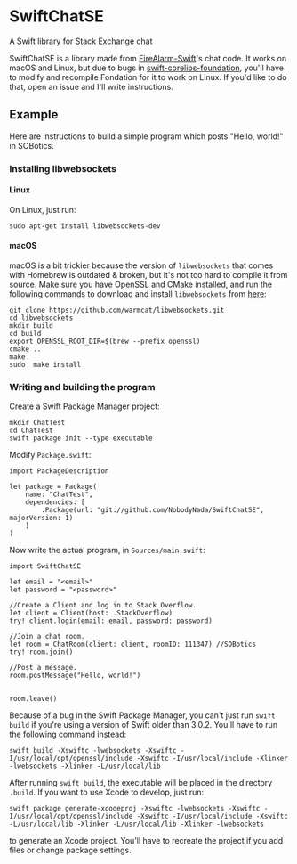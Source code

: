 # SwiftChatSE
A Swift library for Stack Exchange chat

SwiftChatSE is a library made from [FireAlarm-Swift](//github.com/NobodyNada/FireAlarm/tree/swift)'s chat code.  It works on macOS and Linux, but due to bugs in [swift-corelibs-foundation](//github.com/apple/swift-corelibs-foundation), you'll have to modify and recompile Fondation for it to work on Linux.  If you'd like to do that, open an issue and I'll write instructions.

## Example

Here are instructions to build a simple program which posts "Hello, world!" in SOBotics.

### Installing libwebsockets

#### Linux
On Linux, just run:

    sudo apt-get install libwebsockets-dev
    
#### macOS
macOS is a bit trickier because the version of `libwebsockets` that comes with Homebrew is outdated & broken, but it's not too hard to compile it from source.  Make sure you have OpenSSL and CMake installed, and run the following commands to download and install `libwebsockets` from [here](https://github.com/warmcat/libwebsockets):

    git clone https://github.com/warmcat/libwebsockets.git
    cd libwebsockets
    mkdir build
    cd build
    export OPENSSL_ROOT_DIR=$(brew --prefix openssl)
    cmake ..
    make
    sudo  make install
    
### Writing and building the program

Create a Swift Package Manager project:

    mkdir ChatTest
    cd ChatTest
    swift package init --type executable
    
Modify `Package.swift`:

    import PackageDescription
    
    let package = Package(
        name: "ChatTest",
        dependencies: [
            .Package(url: "git://github.com/NobodyNada/SwiftChatSE", majorVersion: 1)
        ]
    )

Now write the actual program, in `Sources/main.swift`:

    import SwiftChatSE
    
    let email = "<email>"
    let password = "<password>"
    
    //Create a Client and log in to Stack Overflow.
    let client = Client(host: .StackOverflow)
    try! client.login(email: email, password: password)
    
    //Join a chat room.
    let room = ChatRoom(client: client, roomID: 111347)	//SOBotics
    try! room.join()
    
    //Post a message.
    room.postMessage("Hello, world!")
    
    
    room.leave()
    
Because of a bug in the Swift Package Manager, you can't just run `swift build` if you're using a version of Swift older than 3.0.2.  You'll have to run the following command instead:

    swift build -Xswiftc -lwebsockets -Xswiftc -I/usr/local/opt/openssl/include -Xswiftc -I/usr/local/include -Xlinker -lwebsockets -Xlinker -L/usr/local/lib
    
After running `swift build`, the executable will be placed in the directory `.build`.  If you want to use Xcode to develop, just run:

    swift package generate-xcodeproj -Xswiftc -lwebsockets -Xswiftc -I/usr/local/opt/openssl/include -Xswiftc -I/usr/local/include -Xswiftc -L/usr/local/lib -Xlinker -L/usr/local/lib -Xlinker -lwebsockets
    
to generate an Xcode project.  You'll have to recreate the project if you add files or change package settings.
